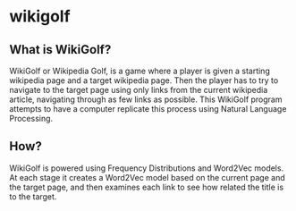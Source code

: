 # wikigolf

## What is WikiGolf?

WikiGolf or Wikipedia Golf, is a game where a player is given a starting wikipedia page and a target wikipedia page. Then the player has to try to navigate to the target page using only links from the current wikipedia article, navigating through as few links as possible. This WikiGolf program attempts to have a computer replicate this process using Natural Language Processing.

## How?

WikiGolf is powered using Frequency Distributions and Word2Vec models. At each stage it creates a Word2Vec model based on the current page and the target page, and then examines each link to see how related the title is to the target.
